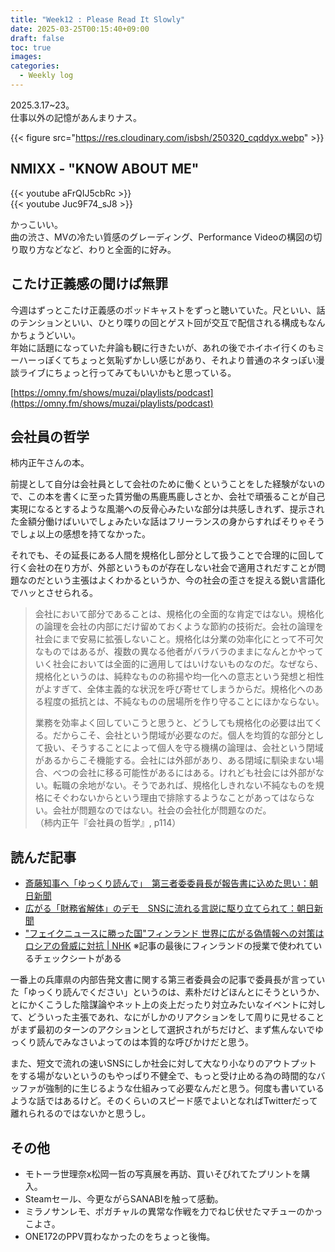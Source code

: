```yaml
---
title: "Week12 : Please Read It Slowly"
date: 2025-03-25T00:15:40+09:00
draft: false
toc: true
images:
categories:
  - Weekly log
---
```


2025.3.17~23。  
仕事以外の記憶があんまりナス。

{{< figure src="https://res.cloudinary.com/isbsh/250320_cqddyx.webp" >}}

<!--more-->

## NMIXX - "KNOW ABOUT ME"

{{< youtube aFrQIJ5cbRc >}}  
{{< youtube Juc9F74_sJ8 >}}

かっこいい。  
曲の渋さ、MVの冷たい質感のグレーディング、Performance Videoの構図の切り取り方などなど、わりと全面的に好み。

## こたけ正義感の聞けば無罪

今週はずっとこたけ正義感のポッドキャストをずっと聴いていた。尺といい、話のテンションといい、ひとり喋りの回とゲスト回が交互で配信される構成もなんかちょうどいい。   
年始に話題になっていた弁論も観に行きたいが、あれの後でホイホイ行くのもミーハーっぽくてちょっと気恥ずかしい感じがあり、それより普通のネタっぽい漫談ライブにちょっと行ってみてもいいかもと思っている。

[https://omny.fm/shows/muzai/playlists/podcast](https://omny.fm/shows/muzai/playlists/podcast)

## 会社員の哲学

柿内正午さんの本。

前提として自分は会社員として会社のために働くということをした経験がないので、この本を書くに至った賃労働の馬鹿馬鹿しさとか、会社で頑張ることが自己実現になるとするような風潮への反骨心みたいな部分は共感しきれず、提示された金額分働けばいいでしょみたいな話はフリーランスの身からすればそりゃそうでしょ以上の感想を持てなかった。

それでも、その延長にある人間を規格化し部分として扱うことで合理的に回して行く会社の在り方が、外部というものが存在しない社会で適用されだすことが問題なのだという主張はよくわかるというか、今の社会の歪さを捉える鋭い言語化でハッとさせられる。

> 会社において部分であることは、規格化の全面的な肯定ではない。規格化の論理を会社の内部にだけ留めておくような節約の技術だ。会社の論理を社会にまで安易に拡張しないこと。規格化は分業の効率化にとって不可欠なものではあるが、複数の異なる他者がバラバラのままになんとかやっていく社会においては全面的に適用してはいけないものなのだ。なぜなら、規格化というのは、純粋なものの称揚や均一化への意志という発想と相性がよすぎて、全体主義的な状況を呼び寄せてしまうからだ。規格化へのある程度の抵抗とは、不純なものの居場所を作り守ることにほかならない。
> 
> 業務を効率よく回していこうと思うと、どうしても規格化の必要は出てくる。だからこそ、会社という閉域が必要なのだ。個人を均質的な部分として扱い、そうすることによって個人を守る機構の論理は、会社という閉域があるからこそ機能する。会社には外部があり、ある閉域に馴染まない場合、べつの会社に移る可能性があるにはある。けれども社会には外部がない。転職の余地がない。そうであれば、規格化しきれない不純なものを規格にそぐわないからという理由で排除するようなことがあってはならない。会社が問題なのではない。社会の会社化が問題なのだ。  
> （柿内正午『会社員の哲学』, p114）

## 読んだ記事

- [斎藤知事へ「ゆっくり読んで」　第三者委委員長が報告書に込めた思い：朝日新聞](https://digital.asahi.com/articles/AST3M3TP0T3MPIHB011M.html)
- [広がる「財務省解体」のデモ　SNSに流れる言説に駆り立てられて：朝日新聞](https://digital.asahi.com/articles/AST3G1V44T3GPQIP03WM.html)
- ["フェイクニュースに勝った国"フィンランド 世界に広がる偽情報への対策は ロシアの脅威に対抗 | NHK](https://www3.nhk.or.jp/news/html/20250315/k10014749031000.html)
  ※記事の最後にフィンランドの授業で使われているチェックシートがある

一番上の兵庫県の内部告発文書に関する第三者委員会の記事で委員長が言っていた「ゆっくり読んでください」というのは、素朴だけどほんとにそうというか、とにかくこうした陰謀論やネット上の炎上だったり対立みたいなイベントに対して、どういった主張であれ、なにがしかのリアクションをして周りに見せることがまず最初のターンのアクションとして選択されがちだけど、まず焦んないでゆっくり読んでみなさいよってのは本質的な呼びかけだと思う。

また、短文で流れの速いSNSにしか社会に対して大なり小なりのアウトプットをする場がないというのもやっぱり不健全で、もっと受け止める為の時間的なバッファが強制的に生じるような仕組みって必要なんだと思う。何度も書いているような話ではあるけど。そのくらいのスピード感でよいとなればTwitterだって離れられるのではないかと思うし。

## その他

- モトーラ世理奈x松岡一哲の写真展を再訪、買いそびれてたプリントを購入。
- Steamセール、今更ながらSANABIを触って感動。
- ミラノサンレモ、ポガチャルの異常な作戦を力でねじ伏せたマチューのかっこよさ。
- ONE172のPPV買わなかったのをちょっと後悔。